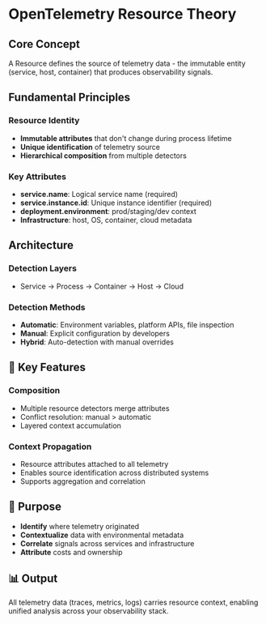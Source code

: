 # OpenTelemetry Resource Theory

## Core Concept

A Resource defines the source of telemetry data - the immutable entity (service, host, container) that produces observability signals.

## Fundamental Principles

### Resource Identity

- **Immutable attributes** that don't change during process lifetime
- **Unique identification** of telemetry source
- **Hierarchical composition** from multiple detectors

### Key Attributes

- **service.name**: Logical service name (required)
- **service.instance.id**: Unique instance identifier (required)  
- **deployment.environment**: prod/staging/dev context
- **Infrastructure**: host, OS, container, cloud metadata

## Architecture

### Detection Layers

- Service → Process → Container → Host → Cloud

### Detection Methods

- **Automatic**: Environment variables, platform APIs, file inspection
- **Manual**: Explicit configuration by developers
- **Hybrid**: Auto-detection with manual overrides

## 🔧 Key Features

### Composition

- Multiple resource detectors merge attributes
- Conflict resolution: manual > automatic
- Layered context accumulation

### Context Propagation

- Resource attributes attached to all telemetry
- Enables source identification across distributed systems
- Supports aggregation and correlation

## 🎯 Purpose

- **Identify** where telemetry originated
- **Contextualize** data with environmental metadata  
- **Correlate** signals across services and infrastructure
- **Attribute** costs and ownership

## 📊 Output

All telemetry data (traces, metrics, logs) carries resource context, enabling unified analysis across your observability stack.
